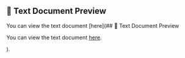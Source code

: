 ## 📄 Text Document Preview  

You can view the text document [here](## 📄 Text Document Preview  

You can view the text document [here](FileHandling.txt).  

).  

